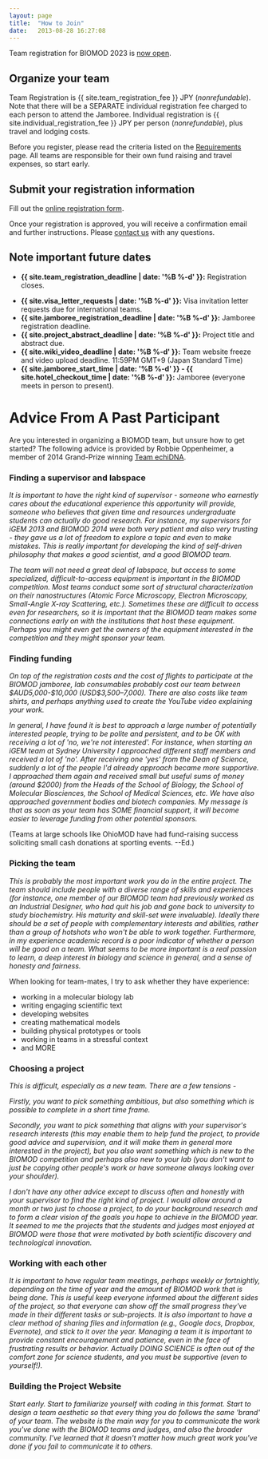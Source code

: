 ```yaml
---
layout: page
title:  "How to Join"
date:   2013-08-28 16:27:08
---
```



Team registration for BIOMOD 2023 is [now open](https://peatix.com/event/3562202/view?k=fae1f3a05f7e51417bdd49dcaac609392f05b210).  

## Organize your team

Team Registration is {{ site.team_registration_fee }} JPY (*nonrefundable*). Note that there will be a SEPARATE individual registration fee charged to each person to attend the Jamboree. Individual registration is {{ site.individual_registration_fee }} JPY per person (*nonrefundable*), plus travel and lodging costs.

Before you register, please read the criteria listed on the [Requirements](/requirements) page. All teams are responsible for their own fund raising and travel expenses, so start early.

## Submit your registration information

Fill out the [online registration form](https://peatix.com/event/3562202/view?k=fae1f3a05f7e51417bdd49dcaac609392f05b210).

Once your registration is approved, you will receive a confirmation email and further instructions. Please [contact us](<mailto:info@biomod.jp>) with any questions.

## Note important future dates

- **{{ site.team_registration_deadline | date: '%B %-d' }}:** Registration closes.
<!-- - **{{ site.judging_criteria_posted | date: '%B %-d' }}:** Project judging criteria posted. -->
- **{{ site.visa_letter_requests | date: '%B %-d' }}:** Visa invitation letter requests due for international teams.
- **{{ site.jamboree_registration_deadline | date: '%B %-d' }}:** Jamboree registration deadline.
- **{{ site.project_abstract_deadline | date: '%B %-d' }}:** Project title and abstract due.
- **{{ site.wiki_video_deadline | date: '%B %-d' }}:** Team website freeze and video upload deadline. 11:59PM GMT+9 (Japan Standard Time)
- **{{ site.jamboree_start_time | date: '%B %-d' }} - {{ site.hotel_checkout_time | date: '%B %-d' }}:** Jamboree (everyone meets in person to present).


# Advice From A Past Participant

Are you interested in organizing a BIOMOD team, but unsure how to get started? The following advice is provided by Robbie Oppenheimer, a member of 2014 Grand-Prize winning [Team echiDNA](http://openwetware.org/wiki/Biomod/2014/VCCRI).


### Finding a supervisor and labspace

<i>
It is important to have the right kind of supervisor - someone who earnestly cares about the educational experience this opportunity will provide, someone who believes that given time and resources undergraduate students can actually do good research. For instance, my supervisors for iGEM 2013 and BIOMOD 2014 were both very patient and also very trusting - they gave us a lot of freedom to explore a topic and even to make mistakes. This is really important for developing the kind of self-driven philosophy that makes a good scientist, and a good BIOMOD team.

The team will not need a great deal of labspace, but access to some specialized, difficult-to-access equipment is important in the BIOMOD competition. Most teams conduct some sort of structural characterization on their nanostructures (Atomic Force Microscopy, Electron Microscopy, Small-Angle X-ray Scattering, etc.). Sometimes these are difficult to access even for researchers, so it is important that the BIOMOD team makes some connections early on with the institutions that host these equipment. Perhaps you might even get the owners of the equipment interested in the competition and they might sponsor your team.
</i>

### Finding funding

<i>
On top of the registration costs and the cost of flights to participate at the BIOMOD jamboree, lab consumables probably cost our team between $AUD5,000-$10,000 (USD$3,500–7,000). There are also costs like team shirts, and perhaps anything used to create the YouTube video explaining your work.

In general, I have found it is best to approach a large number of potentially interested people, trying to be polite and persistent, and to be OK with receiving a lot of 'no, we're not interested'. For instance, when starting an iGEM team at Sydney University I approached different staff members and received a lot of 'no'. After receiving one 'yes' from the Dean of Science, suddenly a lot of the people I'd already approach became more supportive. I approached them again and received small but useful sums of money (around $2000) from the Heads of the School of Biology, the School of Molecular Biosciences, the School of Medical Sciences, etc. We have also approached government bodies and biotech companies. My message is that as soon as your team has SOME financial support, it will become easier to leverage funding from other potential sponsors.
</i>

(Teams at large schools like OhioMOD have had fund-raising success soliciting small cash donations at sporting events. --Ed.)

### Picking the team

<i>
This is probably the most important work you do in the entire project. The team should include people with a diverse range of skills and experiences (for instance, one member of our BIOMOD team had previously worked as an Industrial Designer, who had quit his job and gone back to university to study biochemistry. His maturity and skill-set were invaluable). Ideally there should be a set of people with complementary interests and abilities, rather than a group of hotshots who won't be able to work together. Furthermore, in my experience academic record is a poor indicator of whether a person will be good on a team. What seems to be more important is a real passion to learn, a deep interest in biology and science in general, and a sense of honesty and fairness.
</i>

When looking for team-mates, I try to ask whether they have experience:
- working in a molecular biology lab
- writing engaging scientific text
- developing websites
- creating mathematical models
- building physical prototypes or tools
- working in teams in a stressful context
- and MORE

### Choosing a project

<i>
This is difficult, especially as a new team. There are a few tensions -

Firstly, you want to pick something ambitious, but also something which is possible to complete in a short time frame.

Secondly, you want to pick something that aligns with your supervisor's research interests (this may enable them to help fund the project, to provide good advice and supervision, and it will make them in general more interested in the project), but you also want something which is new to the BIOMOD competition and perhaps also new to your lab (you don't want to just be copying other people's work or have someone always looking over your shoulder).

I don't have any other advice except to discuss often and honestly with your supervisor to find the right kind of project. I would allow around a month or two just to choose a project, to do your background research and to form a clear vision of the goals you hope to achieve in the BIOMOD year. It seemed to me the projects that the students and judges most enjoyed at BIOMOD were those that were motivated by both scientific discovery and technological innovation.
</i>

### Working with each other

<i>
It is important to have regular team meetings, perhaps weekly or fortnightly, depending on the time of year and the amount of BIOMOD work that is being done. This is useful keep everyone informed about the different sides of the project, so that everyone can show off the small progress they've made in their different tasks or sub-projects. It is also important to have a clear method of sharing files and information (e.g.,  Google docs, Dropbox, Evernote), and stick to it over the year. Managing a team it is important to provide constant encouragement and patience, even in the face of frustrating results or behavior. Actually DOING SCIENCE is often out of the comfort zone for science students, and you must be supportive (even to yourself!).
</i>

### Building the Project Website

<i>
Start early. Start to familiarize yourself with coding in this format. Start to design a team aesthetic so that every thing you do follows the same 'brand' of your team. The website is the main way for you to communicate the work you've done with the BIOMOD teams and judges, and also the broader community. I've learned that it doesn't matter how much great work you've done if you fail to communicate it to others.
</i>

